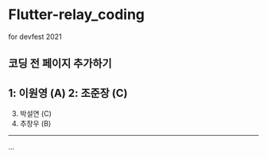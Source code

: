 # Flutter-relay_coding
for devfest 2021

## 코딩 전 페이지 추가하기

1: 이원영 (A)
2: 조준장 (C)
---------
3. 박설연 (C)
4. 추창우 (B)
---------
...

